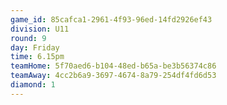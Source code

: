 ```yaml
---
game_id: 85cafca1-2961-4f93-96ed-14fd2926ef43
division: U11
round: 9
day: Friday
time: 6.15pm
teamHome: 5f70aed6-b104-48ed-b65a-be3b56374c86
teamAway: 4cc2b6a9-3697-4674-8a79-254df4fd6d53
diamond: 1
---
```

